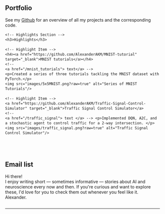 <div style="display: flex; flex-direction: column;">

  <!-- Portfolio Section -->
  <div style="padding-bottom: 20px;">
    <h2>Portfolio</h2>
    <p>See my <a href="https://github.com/AlexanderAKM" target="_blank">Github</a> for an overview of all my projects and the corresponding code.</p>

    <!-- Highlights Section -->
    <h3>Highlights</h3>

    <!-- Highlight Item -->
    <h4><a href="https://github.com/AlexanderAKM/MNIST-tutorial" target="_blank">MNIST tutorials</a></h4>
    <!--
    <a href="/mnist_tutorials"> text</a> -->
    <p>Created a series of three tutorials tackling the MNIST dataset with PyTorch.</p>
    <img src="images/5x5MNIST.png?raw=true" alt="Series of MNIST Tutorials"/>
    
    <!-- Highlight Item -->
    <a href="https://github.com/AlexanderAKM/Traffic-Signal-Control-Simulator" target="_blank">Traffic Signal Control Simulator</a>
    <!-- 
    <a href="/traffic_signal"> text </a> --> <p>Implemented DQN, A2C, and a stochastic agent to control traffic for a 2-way intersection. </p>
    <img src="images/traffic_signal.png?raw=true" alt="Traffic Signal Control Simulator"/>
  </div>

  <!-- Email List Section -->
  <div style="padding-top: 20px;">
    <h2>Email list</h2>
    <p>Hi there! <br> I enjoy writing short — sometimes informative — stories about AI and neuroscience every now and then. If you're curious and want to explore these, I'd love for you to check them out whenever you feel like it. <br>
    Alexander.
    </p>
    <script async data-uid="aefe485e2b" src="https://alexander-muller.ck.page/aefe485e2b/index.js"></script>
  </div>

</div>



<!--
---
[Project 2 Title](/pdf/sample_presentation.pdf)
<img src="images/dummy_thumbnail.jpg?raw=true"/>

---
[Project 3 Title](http://example.com/)
<img src="images/dummy_thumbnail.jpg?raw=true"/>

---

### Category Name 2

- [Project 1 Title](http://example.com/)
- [Project 2 Title](http://example.com/)
- [Project 3 Title](http://example.com/)
- [Project 4 Title](http://example.com/)
- [Project 5 Title](http://example.com/)

---

-->

---
<p style="font-size:11px">
